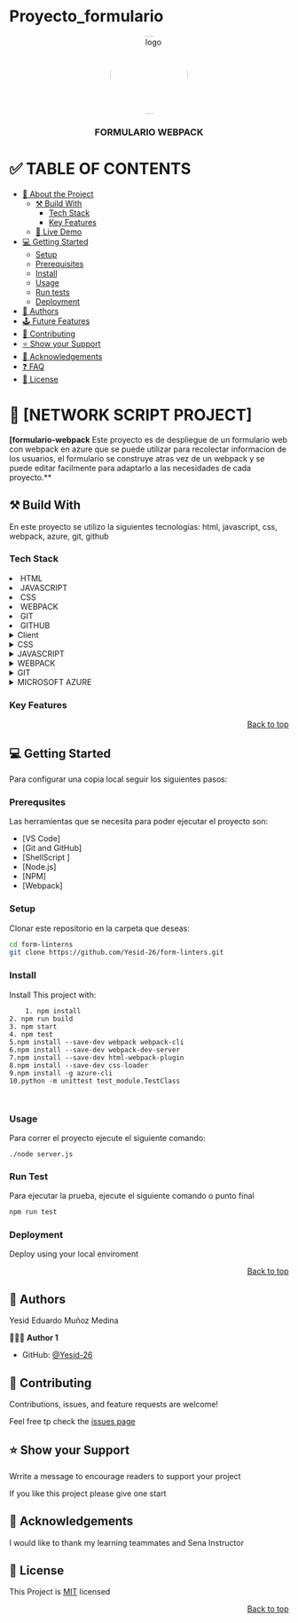# Proyecto_formulario
<a name="readme-top"></a>



<div align="center">

<img src="logo.png" alt="logo" width="140" height="auto" style="border-radius:50%"   />
<br/>
<h3><b>FORMULARIO WEBPACK</b>

</div>

# ✅ TABLE OF CONTENTS
- [📖 About the Project](#about-project)
  - [⚒️ Build With](#built-with)
    - [Tech Stack](#tech-stack)
    - [Key Features](#key-features)
  - [🚀 Live Demo](#live-demo)
 - [💻 Getting Started](#getting-started)
   - [Setup](#setup)
   -  [Prerequisites](#prerequisites)
   - [Install](#install)
   - [Usage](#usage)
   - [Run tests](#run-tests)
   - [Deployment](#deployment)
- [👥 Authors](#authors)
- [🕹️ Future Features](#future-features)
- [🤝 Contributing](#contributing)
- [⭐ Show your Support](#support)
- [👏 Acknowledgements ](#ackknowledgements)
- [❓ FAQ ](#faq)
- [📃 License](#license)

# 📖 [NETWORK SCRIPT PROJECT]<a name="about-project"></a>

**[formulario-webpack**  Este proyecto es de despliegue de un formulario web con webpack en azure que se puede utilizar
para recolectar informacion de los usuarios, el formulario se construye atras vez de un webpack y se puede editar facilmente para adaptarlo a las necesidades de cada proyecto.**

## ⚒️ Build With <a name="built-with"></a>

<p>
En este proyecto se utilizo la siguientes tecnologías:
html, javascript, css, webpack, azure, git, github
</p>

### Tech Stack <a name="tech-stack"></a>

<li> HTML </li>
<li>JAVASCRIPT </li>
<li> CSS </li>
<li> WEBPACK </li>
<li> GIT </li>
<li> GITHUB </li>

<details>
<summary> Client </summary>
    <ul>
    <li><a href="https://developer.mozilla.org/es/docs/Web/HTML">HTML</a></li>    
    </ul>
</details>

<details>
<summary>CSS </summary>
<ul>
<li><a href="https://developer.mozilla.org/en-US/docs/Web/CSS">CSS</a></li>
</ul>
</details>

<details>
<summary>JAVASCRIPT </summary>
<ul>
<li><a href="https://developer.mozilla.org/en-US/docs/Web/JavaScript">JAVASCRIPT</a></li>
</ul>
</details>

<details>
<summary> WEBPACK  </summary>
<ul>
<li><a href="https://webpack.js.org/"> WEBPACK</a></li>
</ul>
</details>

<details>
<summary>GIT </summary>
<ul>
<li><a href="https://docs.github.com/es">GITHUB</a></li>
</ul>
</details>

<details>
<summary> MICROSOFT AZURE </summary>
<ul>
<li><a href="formulario-webpack26-fke7h7e2g0grfvhk.brazilsouth-01.azurewebsites.net"> AZURE </a></li>
</ul>
</details>


### Key Features <a name="key-features"></a>

<p align="right"><a href="#readme-top">Back to top</a></p>

## 💻 Getting Started <a name="getting-started"></a>


Para configurar una copia local seguir los siguientes pasos:

### Prerequsites 

Las herramientas que se necesita para poder ejecutar el proyecto son:

- [VS Code]
- [Git and GitHub]
- [ShellScript ]
- [Node.js]
- [NPM]
- [Webpack]

### Setup

Clonar este repositorio en la carpeta que deseas:

```sh
cd form-linterns
git clone https://github.com/Yesid-26/form-linters.git
```
### Install

Install This project with:

```
    1. npm install
2. npm run build
3. npm start
4. npm test
5.npm install --save-dev webpack webpack-cli
6.npm install --save-dev webpack-dev-server
7.npm install --save-dev html-webpack-plugin
8.npm install --save-dev css-loader
9.npm install -g azure-cli
10.python -m unittest test_module.TestClass



```

### Usage 

Para correr el proyecto ejecute el siguiente comando:

```
./node server.js
```

### Run Test

Para ejecutar la prueba, ejecute el siguiente comando o punto final

```sh
npm run test
```


### Deployment

Deploy using your local enviroment

<p align="right"><a href="#readme-top">Back to top</a></p>

## 👥 Authors <a name="authors"></a>

Yesid Eduardo Muñoz Medina

🧑🏻‍💻 **Author 1**

 - GitHub: [@Yesid-26](https://github.com/Yesid-26)
 


## 🤝 Contributing <a name="contributing"></a>


Contributions, issues, and  feature requests are welcome!

Feel free tp check the [issues page](https://github.com/Yesid-26/form-linterns/issues)


## ⭐ Show your Support

Wrrite a message to encourage readers to support your project

If you like this project please give one start

## 👏 Acknowledgements <a name="acknowledgements"></a>

I would like to thank my learning teammates  and Sena Instructor

## 📃 License <a name="license"></a>

This Project is [MIT](./LICENSE.md) licensed

<p align="right"><a href="#readme-top">Back to top</a></p>